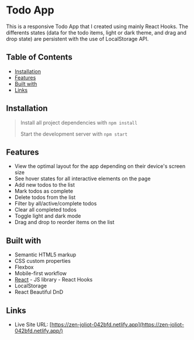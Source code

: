 # Todo App

This is a responsive Todo App that I created using mainly React Hooks. The differents states (data for the todo items, light or dark theme, and drag and drop state) are persistent with the use of LocalStorage API.

## Table of Contents

* [Installation](#installation)
* [Features](#features)
* [Built with](#built-with)
* [Links](#links)

## Installation

> Install all project dependencies with `npm install`
> 
> Start the development server with `npm start`

## Features

- View the optimal layout for the app depending on their device's screen size
- See hover states for all interactive elements on the page
- Add new todos to the list
- Mark todos as complete
- Delete todos from the list
- Filter by all/active/complete todos
- Clear all completed todos
- Toggle light and dark mode
- Drag and drop to reorder items on the list

## Built with

- Semantic HTML5 markup
- CSS custom properties
- Flexbox
- Mobile-first workflow
- [React](https://reactjs.org/) - JS library - React Hooks
- LocalStorage
- React Beautiful DnD

## Links

- Live Site URL: [https://zen-joliot-042bfd.netlify.app](https://zen-joliot-042bfd.netlify.app/)
